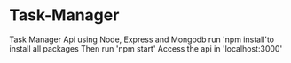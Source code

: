 # Task-Manager
Task Manager Api using Node, Express and Mongodb
run 'npm install'to install all packages
Then run 'npm start'
Access the api in 'localhost:3000'
